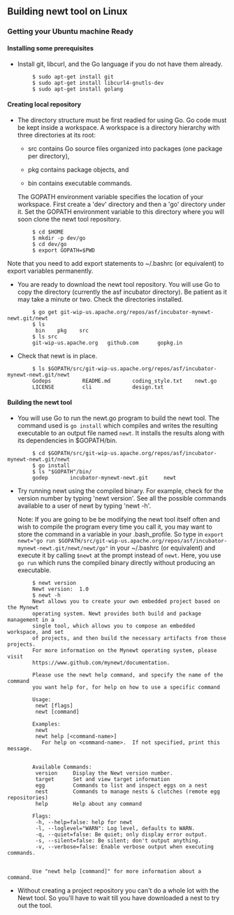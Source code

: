 ## Building newt tool on Linux 


### Getting your Ubuntu machine Ready 


#### Installing some prerequisites

* Install git, libcurl, and the Go language if you do not have them already.
```no-highlight
        $ sudo apt-get install git 
        $ sudo apt-get install libcurl4-gnutls-dev 
        $ sudo apt-get install golang 
```

#### Creating local repository 

* The directory structure must be first readied for using Go. Go code must be kept inside a workspace. A workspace is a directory hierarchy with three directories at its root:

    * src contains Go source files organized into packages (one package per directory),

    * pkg contains package objects, and

    * bin contains executable commands.

  The GOPATH environment variable specifies the location of your workspace. First create a 'dev' directory and then a 'go' directory under it. Set the GOPATH environment variable to this directory where you will soon clone the newt tool repository.
```no-highlight
        $ cd $HOME
        $ mkdir -p dev/go  
        $ cd dev/go
        $ export GOPATH=$PWD
```
  Note that you need to add export statements to ~/.bashrc (or equivalent) to export variables permanently.

* You are ready to download the newt tool repository. You will use Go to copy the directory (currently the asf incubator directory). Be patient as it may take a minute or two. Check the directories installed.
```no-highlight
        $ go get git-wip-us.apache.org/repos/asf/incubator-mynewt-newt.git/newt
        $ ls
         bin	pkg	   src
        $ ls src
        git-wip-us.apache.org	github.com		gopkg.in
```

* Check that newt is in place.
```no-highlight
        $ ls $GOPATH/src/git-wip-us.apache.org/repos/asf/incubator-mynewt-newt.git/newt 
        Godeps			README.md		coding_style.txt    newt.go
        LICENSE			cli			    design.txt
```
#### Building the newt tool


* You will use Go to run the newt.go program to build the newt tool. The command used is  `go install` which compiles and writes the resulting executable to an output file named `newt`. It installs the results along with its dependencies in $GOPATH/bin.
```no-highlight
        $ cd $GOPATH/src/git-wip-us.apache.org/repos/asf/incubator-mynewt-newt.git/newt
        $ go install
        $ ls "$GOPATH"/bin/
        godep		incubator-mynewt-newt.git	  newt
```
* Try running newt using the compiled binary. For example, check for the version number by typing 'newt version'. See all the possible commands available to a user of newt by typing 'newt -h'.

   Note: If you are going to be be modifying the newt tool itself often and wish to compile the program every time you call it, you may want to store the command in a variable in your .bash_profile. So type in `export newt="go run $GOPATH/src/git-wip-us.apache.org/repos/asf/incubator-mynewt-newt.git/newt/newt/go"` in your ~/.bashrc (or equivalent) and execute it by calling `$newt` at the prompt instead of `newt`. Here, you use `go run` which runs the compiled binary directly without producing an executable.   
  
```no-highlight
        $ newt version
        Newt version:  1.0
        $ newt -h
        Newt allows you to create your own embedded project based on the Mynewt
        operating system. Newt provides both build and package management in a
        single tool, which allows you to compose an embedded workspace, and set
        of projects, and then build the necessary artifacts from those projects.
        For more information on the Mynewt operating system, please visit
        https://www.github.com/mynewt/documentation.

        Please use the newt help command, and specify the name of the command
        you want help for, for help on how to use a specific command

        Usage:
         newt [flags]
         newt [command]

        Examples:
         newt
         newt help [<command-name>]
           For help on <command-name>.  If not specified, print this message.


        Available Commands:
         version     Display the Newt version number.
         target      Set and view target information
         egg         Commands to list and inspect eggs on a nest
         nest        Commands to manage nests & clutches (remote egg repositories)
         help        Help about any command

        Flags:
         -h, --help=false: help for newt
         -l, --loglevel="WARN": Log level, defaults to WARN.
         -q, --quiet=false: Be quiet; only display error output.
         -s, --silent=false: Be silent; don't output anything.
         -v, --verbose=false: Enable verbose output when executing commands.


        Use "newt help [command]" for more information about a command.
```        
* Without creating a project repository you can't do a whole lot with the Newt tool. So you'll have to wait till you have downloaded a nest to try out the tool. 

